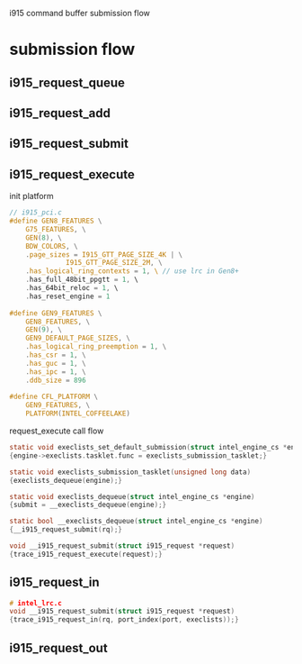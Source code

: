 i915 command buffer submission flow

# submission flow

## i915_request_queue

## i915_request_add

## i915_request_submit

## i915_request_execute

init platform
```c
// i915_pci.c
#define GEN8_FEATURES \
	G75_FEATURES, \
	GEN(8), \
	BDW_COLORS, \
	.page_sizes = I915_GTT_PAGE_SIZE_4K | \
		      I915_GTT_PAGE_SIZE_2M, \
	.has_logical_ring_contexts = 1, \ // use lrc in Gen8+
	.has_full_48bit_ppgtt = 1, \
	.has_64bit_reloc = 1, \
	.has_reset_engine = 1
  
#define GEN9_FEATURES \
	GEN8_FEATURES, \
	GEN(9), \
	GEN9_DEFAULT_PAGE_SIZES, \
	.has_logical_ring_preemption = 1, \
	.has_csr = 1, \
	.has_guc = 1, \
	.has_ipc = 1, \
	.ddb_size = 896
  
#define CFL_PLATFORM \
	GEN9_FEATURES, \
	PLATFORM(INTEL_COFFEELAKE)
```

request_execute call flow
```c
static void execlists_set_default_submission(struct intel_engine_cs *engine)
{engine->execlists.tasklet.func = execlists_submission_tasklet;}

static void execlists_submission_tasklet(unsigned long data)
{execlists_dequeue(engine);}

static void execlists_dequeue(struct intel_engine_cs *engine)
{submit = __execlists_dequeue(engine);}

static bool __execlists_dequeue(struct intel_engine_cs *engine)
{__i915_request_submit(rq);}

void __i915_request_submit(struct i915_request *request)
{trace_i915_request_execute(request);}
```

## i915_request_in
```c
# intel_lrc.c
void __i915_request_submit(struct i915_request *request)
{trace_i915_request_in(rq, port_index(port, execlists));}
```
## i915_request_out
